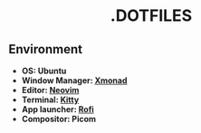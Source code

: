 <h1 align="center">  .DOTFILES  </h1>

## **Environment**

- **OS: Ubuntu**
- **Window Manager: [Xmonad](https://github.com/xmonad/xmonad)**
- **Editor: [Neovim](https://github.com/neovim/neovim)**
- **Terminal: [Kitty](https://github.com/kovidgoyal/kitty)**
- **App launcher: [Rofi](https://github.com/davatorium/rofi)**
- **Compositor: Picom**
